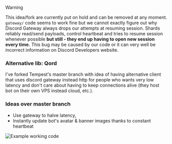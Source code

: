 > [!WARNING]  
> This idea/fork are currently put on hold and can be removed at any moment.
> `gateway/` code seems to work fine but we cannot exactly figure out why Discord Gateway always drops our attempts at resuming session.
> Shards reliably read/send payloads, control heartbeat and tries to resume session whenever possible **but still - they end up having to open new session every time.**
> This bug may be caused by our code or it can very well be incorrect information on Discord Developers website.

### Alternative lib: Qord

I've forked Tempest's master branch with idea of having alternative client that uses discord gateway instead http for people who wants very low latency and don't care about having to keep connections alive (they host bot on their own VPS instead cloud, etc.).

### Ideas over master branch
- Use gateway to halve latency,
- Instantly update bot's avatar & banner images thanks to constant heartbeat

![Example working code](https://media.discordapp.net/attachments/1387847872879398952/1391454066940313661/screenshot.png?ex=686bf415&is=686aa295&hm=88ab58911fa2ec15471a74190e47081ee76d44d76015963be73dd9d6655a64e9&=&format=webp&quality=lossless&width=1474&height=829)
